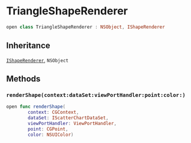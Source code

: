 # TriangleShapeRenderer

``` swift
open class TriangleShapeRenderer : NSObject, IShapeRenderer
```

## Inheritance

[`IShapeRenderer`](/IShapeRenderer), `NSObject`

## Methods

### `renderShape(context:dataSet:viewPortHandler:point:color:)`

``` swift
open func renderShape(
        context: CGContext,
        dataSet: IScatterChartDataSet,
        viewPortHandler: ViewPortHandler,
        point: CGPoint,
        color: NSUIColor)
```
